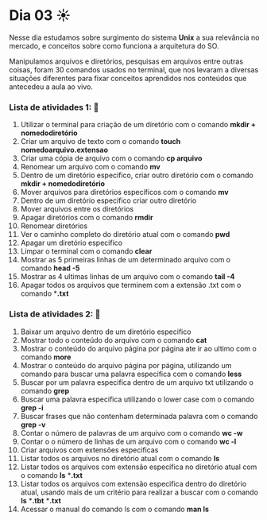 # Dia 03 ☀️

Nesse dia estudamos sobre surgimento do sistema **Unix** a sua relevância no mercado, e conceitos sobre como funciona a arquitetura do SO.

Manipulamos arquivos e diretórios, pesquisas em arquivos entre outras coisas, foram 30 comandos usados no terminal, que nos levaram a diversas situações diferentes para fixar conceitos aprendidos nos conteúdos que antecedeu a aula ao vivo.

### Lista de atividades 1: 📝

1. Utilizar o terminal para criação de um diretório com o comando **mkdir + nomedodiretório** 
2. Criar um arquivo de texto com o comando **touch nomedoarquivo.extensao** 
3. Criar uma cópia de arquivo com o comando **cp arquivo** 
4. Renomear um arquivo com o comando **mv** 
5. Dentro de um diretório especifico, criar outro diretório com o comando **mkdir + nomedodiretório** 
6. Mover arquivos para diretórios específicos com o comando **mv** 
7. Dentro de um diretório especifico criar outro diretório 
8. Mover arquivos entre os diretórios 
9. Apagar diretórios com o comando **rmdir** 
10. Renomear diretórios 
11. Ver o caminho completo do diretório atual com o comando **pwd** 
12. Apagar um diretório especifico 
13. Limpar o terminal com o comando **clear** 
14. Mostrar as 5 primeiras linhas de um determinado arquivo com o comando **head -5** 
15. Mostrar as 4 ultimas linhas de um arquivo com o comando **tail -4** 
16. Apagar todos os arquivos que terminem com a extensão .txt com o comando ***.txt** 

### Lista de atividades 2: 📝

1. Baixar um arquivo dentro de um diretório especifico
2. Mostrar todo o conteúdo do arquivo com o comando **cat**
3. Mostrar o conteúdo do arquivo página por página ate ir ao ultimo com o comando **more**
4. Mostrar o conteúdo do arquivo página por página, utilizando um comando para buscar uma palavra especifica com o comando **less**
5. Buscar por um palavra especifica dentro de um arquivo txt utilizando o comando **grep**
6. Buscar uma palavra especifica utilizando o lower case com o comando **grep -i**
7. Buscar frases que não contenham determinada palavra com o comando **grep -v**
8. Contar o número de palavras de um arquivo com o comando **wc -w**
9. Contar o o número de linhas de um arquivo com o comando **wc -l**
10. Criar arquivos com extensões especificas
11. Listar todos os arquivos no diretório atual com o comando **ls**
12. Listar todos os arquivos com extensão especifica no diretório atual com o comando **ls** ***.txt**
13. Listar todos os arquivos com extensão especifica dentro do diretório atual, usando mais de um critério para realizar a buscar com o comando **ls** ***.tbt** ***.txt**
14. Acessar o manual do comando ls com o comando **man ls**
